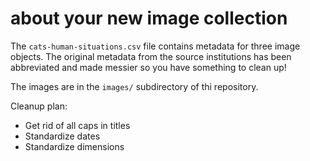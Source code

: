 # about your new image collection

The `cats-human-situations.csv` file contains metadata for three image objects.
The original metadata from the source institutions has been abbreviated and made
messier so you have something to clean up!

The images are in the `images/` subdirectory of thi repository.

Cleanup plan:
- Get rid of all caps in titles
- Standardize dates
- Standardize dimensions
